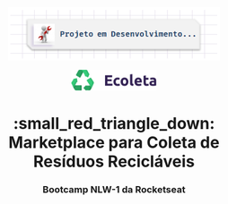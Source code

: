 <p align="center">
  <img alt="Em Obras" src="utils/img/em-obras.png" width="75%">
</p>

<p align="center">
  <img alt="Em Obras" src="public/assets/logo.svg" width="30%">
</p>

<h1 align="center">
:small_red_triangle_down:  Marketplace para Coleta de Resíduos Recicláveis
</h1>

<h3 align="center">
Bootcamp NLW-1 da Rocketseat
</h3>
